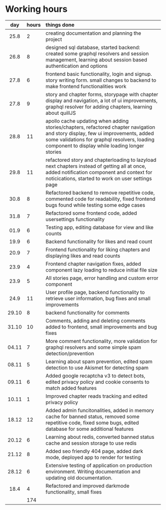 # Working hours

|  day  | hours | things done  |
| :----:|:-----| :-----|
| 25.8  | 2    | creating documentation and planning the project |
| 26.8  | 8    | designed sql database, started backend: created some graphql resolvers and session management, learning about session based authentication and options|
| 27.8 |   6 |    frontend basic functionality, login and signup. story writing form. small changes to backend to make frontend functionalities work
| 27.8 |   9 | story and chapter forms, storypage with chapter display and navigation, a lot of ui improvements, graphql resolver for adding chapters, learning about quillJS
| 28.8 | 11  | apollo cache updating when adding stories/chapters, refactored chapter navigation and story display, few ui improvements, added some validations for graphql resolvers, loading component to display while loading longer stories
| 29.8 | 11 | refactored story and chapterloading to lazyload next chapters instead of getting all at once, added notification component and context for noticications, started to work on user settings page|
| 30.8 | 8 | Refactored backend to remove repetitive code, commented code for readability, fixed frontend bugs found while testing some edge cases
| 31.8 | 7  | Refactored some frontend code, added usersettings functionality|
|   01.9 | 6     | Testing app, editing database for view and like counts
|   19.9 | 6     | Backend functionality for likes and read count
|   20.9 |  7     | Frontend functionality for liking chapters and displaying likes and read counts
|   23.9 |  4  | Frontend chapter navigation fixes, added component lazy loading to reduce initial file size
|   23.9 |  5    | All stories page, error handling and custom error component
|  24.9  |   11   | User profile page, backend functionality to retrieve user information, bug fixes and small improvements
| 29.10 | 8 | backend functionality for comments
| 31.10 | 10 | Comments, adding and deleting comments added to frontend, small improvements and bug fixes 
| 04.11 | 7 | More comment functionality, more validation for graphql resolvers and some simple spam detection/prevention
| 08.11 | 5 | Learning about spam prevention, edited spam detection to use Akismet for detecting spam
| 09.11 | 6 | Added google recaptcha v3 to detect bots, edited privacy policy and cookie consents to match added features
| 10.11 | 1 | Improved chapter reads tracking and edited privacy policy
|18.12| 12 | Added admin funcitonalities, added in memory cache for banned status, removed some repetitive code, fixed some bugs, edited database for some additional features
|20.12| 6 | Learning about redis, converted banned status cache and session storage to use redis
|21.12| 8 | Added seo friendly 404 page, added dark mode, deployed app to render for testing 
|28.12| 6 | Extensive testing of application on production environment. Writing documentation and updating old documentation.
|18.4 | 4 | Refactored and improved darkmode functionality, small fixes
|    | 174     | 